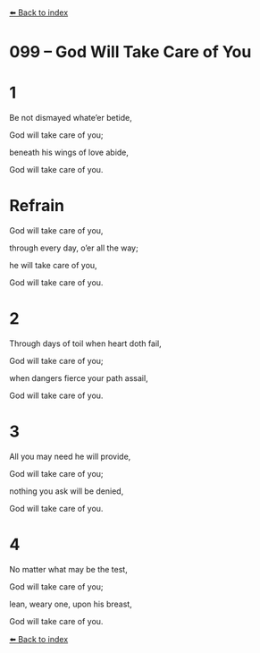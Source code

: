 [⬅️ Back to index](../README.md)

# 099 – God Will Take Care of You





# 1

Be not dismayed whate’er betide,

God will take care of you;

beneath his wings of love abide,

God will take care of you.



# Refrain

God will take care of you,

through every day, o’er all the way;

he will take care of you,

God will take care of you.



# 2

Through days of toil when heart doth fail,

God will take care of you;

when dangers fierce your path assail,

God will take care of you.



# 3

All you may need he will provide,

God will take care of you;

nothing you ask will be denied,

God will take care of you.



# 4

No matter what may be the test,

God will take care of you;

lean, weary one, upon his breast,

God will take care of you.

[⬅️ Back to index](../README.md)
